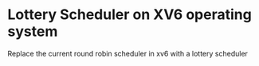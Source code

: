 # Lottery Scheduler on XV6 operating system
 Replace the current round robin scheduler in xv6 with a lottery scheduler
